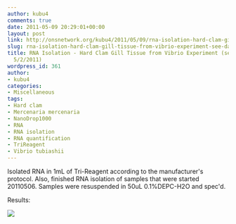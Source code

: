 ```yaml
---
author: kubu4
comments: true
date: 2011-05-09 20:29:01+00:00
layout: post
link: http://onsnetwork.org/kubu4/2011/05/09/rna-isolation-hard-clam-gill-tissue-from-vibrio-experiment-see-daves-notebook-522011/
slug: rna-isolation-hard-clam-gill-tissue-from-vibrio-experiment-see-daves-notebook-522011
title: RNA Isolation - Hard Clam Gill Tissue from Vibrio Experiment (see Dave's Notebook
  5/2/2011)
wordpress_id: 361
author:
- kubu4
categories:
- Miscellaneous
tags:
- Hard clam
- Mercenaria mercenaria
- NanoDrop1000
- RNA
- RNA isolation
- RNA quantification
- TriReagent
- Vibrio tubiashii
---
```


Isolated RNA in 1mL of Tri-Reagent according to the manufacturer's protocol. Also, finished RNA isolation of samples that were started 20110506. Samples were resuspended in 50uL 0.1%DEPC-H2O and spec'd.

Results:

![](http://eagle.fish.washington.edu/Arabidopsis/RNA%20Spec%20Readings/20110509%20Hard%20Clam%20Gill%20RNA%20ODs.jpg)

